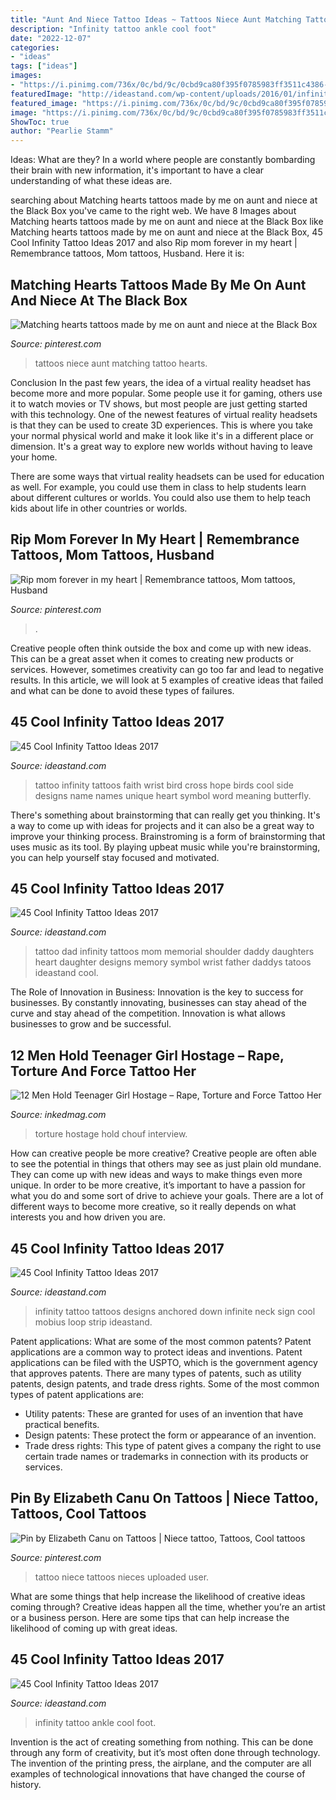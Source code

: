 ```yaml
---
title: "Aunt And Niece Tattoo Ideas ~ Tattoos Niece Aunt Matching Tattoo Hearts"
description: "Infinity tattoo ankle cool foot"
date: "2022-12-07"
categories:
- "ideas"
tags: ["ideas"]
images:
- "https://i.pinimg.com/736x/0c/bd/9c/0cbd9ca80f395f0785983ff3511c4386--niece-tattoo-love-it.jpg"
featuredImage: "http://ideastand.com/wp-content/uploads/2016/01/infinity-tattoo-ideas/19-infinity-tattoo-ideas.jpg"
featured_image: "https://i.pinimg.com/736x/0c/bd/9c/0cbd9ca80f395f0785983ff3511c4386--niece-tattoo-love-it.jpg"
image: "https://i.pinimg.com/736x/0c/bd/9c/0cbd9ca80f395f0785983ff3511c4386--niece-tattoo-love-it.jpg"
ShowToc: true
author: "Pearlie Stamm"
---
```



Ideas: What are they?
In a world where people are constantly bombarding their brain with new information, it's important to have a clear understanding of what these ideas are.

	

		
searching about Matching hearts tattoos made by me on aunt and niece at the Black Box you've came to the right web. We have 8 Images about Matching hearts tattoos made by me on aunt and niece at the Black Box like Matching hearts tattoos made by me on aunt and niece at the Black Box, 45 Cool Infinity Tattoo Ideas 2017 and also Rip mom forever in my heart | Remembrance tattoos, Mom tattoos, Husband. Here it is:
		
    
## Matching Hearts Tattoos Made By Me On Aunt And Niece At The Black Box

<img loading=lazy src="https://i.pinimg.com/736x/b2/e8/ba/b2e8ba351e06cffad251deb6b81d40bc.jpg" onerror="this.onerror=null;this.src='https://tse4.mm.bing.net/th?id=OIP.CXZDXR_7XfnrcgIgpBvDxgHaHa&amp;pid=15.1';" alt="Matching hearts tattoos made by me on aunt and niece at the Black Box">

_Source: pinterest.com_

>tattoos niece aunt matching tattoo hearts. 

	

Conclusion
In the past few years, the idea of a virtual reality headset has become more and more popular. Some people use it for gaming, others use it to watch movies or TV shows, but most people are just getting started with this technology. 
One of the newest features of virtual reality headsets is that they can be used to create 3D experiences. This is where you take your normal physical world and make it look like it's in a different place or dimension. It's a great way to explore new worlds without having to leave your home. 

There are some ways that virtual reality headsets can be used for education as well. For example, you could use them in class to help students learn about different cultures or worlds. You could also use them to help teach kids about life in other countries or worlds.

    
## Rip Mom Forever In My Heart | Remembrance Tattoos, Mom Tattoos, Husband

<img loading=lazy src="https://i.pinimg.com/originals/28/84/1d/28841df0355e21f148ba9528eb2621b5.jpg" onerror="this.onerror=null;this.src='https://tse2.mm.bing.net/th?id=OIP.V97Klf-BEeSkdzfoosFSRwHaNK&amp;pid=15.1';" alt="Rip mom forever in my heart | Remembrance tattoos, Mom tattoos, Husband">

_Source: pinterest.com_

>. 

	

Creative people often think outside the box and come up with new ideas. This can be a great asset when it comes to creating new products or services. However, sometimes creativity can go too far and lead to negative results. In this article, we will look at 5 examples of creative ideas that failed and what can be done to avoid these types of failures.

    
## 45 Cool Infinity Tattoo Ideas 2017

<img loading=lazy src="https://ideastand.com/wp-content/uploads/2016/01/infinity-tattoo-ideas/10-infinity-tattoo-ideas.jpg" onerror="this.onerror=null;this.src='https://tse2.mm.bing.net/th?id=OIP.CSfrWGJ6W0nHyOaZ9MJTEAHaJ6&amp;pid=15.1';" alt="45 Cool Infinity Tattoo Ideas 2017">

_Source: ideastand.com_

>tattoo infinity tattoos faith wrist bird cross hope birds cool side designs name names unique heart symbol word meaning butterfly. 

	

There's something about brainstorming that can really get you thinking. It's a way to come up with ideas for projects and it can also be a great way to improve your thinking process. Brainstroming is a form of brainstorming that uses music as its tool. By playing upbeat music while you're brainstorming, you can help yourself stay focused and motivated.

    
## 45 Cool Infinity Tattoo Ideas 2017

<img loading=lazy src="http://ideastand.com/wp-content/uploads/2016/01/infinity-tattoo-ideas/9-infinity-tattoo-ideas.jpg" onerror="this.onerror=null;this.src='https://tse3.mm.bing.net/th?id=OIP.KnwCoACGAdqYxe4NikadIAHaJ4&amp;pid=15.1';" alt="45 Cool Infinity Tattoo Ideas 2017">

_Source: ideastand.com_

>tattoo dad infinity tattoos mom memorial shoulder daddy daughters heart daughter designs memory symbol wrist father daddys tatoos ideastand cool. 

	

The Role of Innovation in Business:
Innovation is the key to success for businesses. By constantly innovating, businesses can stay ahead of the curve and stay ahead of the competition. Innovation is what allows businesses to grow and be successful.

    
## 12 Men Hold Teenager Girl Hostage – Rape, Torture And Force Tattoo Her

<img loading=lazy src="https://www.inkedmag.com/.image/t_share/MTU5MDMyODU1MzA5NDYxMTQx/5b88585906115image.jpg" onerror="this.onerror=null;this.src='https://tse4.mm.bing.net/th?id=OIP.UVP8ub6x85jffdnYC2PFgAHaNK&amp;pid=15.1';" alt="12 Men Hold Teenager Girl Hostage – Rape, Torture and Force Tattoo Her">

_Source: inkedmag.com_

>torture hostage hold chouf interview. 

	

How can creative people be more creative?
Creative people are often able to see the potential in things that others may see as just plain old mundane. They can come up with new ideas and ways to make things even more unique. In order to be more creative, it’s important to have a passion for what you do and some sort of drive to achieve your goals. There are a lot of different ways to become more creative, so it really depends on what interests you and how driven you are.

    
## 45 Cool Infinity Tattoo Ideas 2017

<img loading=lazy src="http://ideastand.com/wp-content/uploads/2016/01/infinity-tattoo-ideas/17-infinity-tattoo-ideas.jpg" onerror="this.onerror=null;this.src='https://tse4.mm.bing.net/th?id=OIP.P7vemwbqA0cWdV8J6lYh0wHaHa&amp;pid=15.1';" alt="45 Cool Infinity Tattoo Ideas 2017">

_Source: ideastand.com_

>infinity tattoo tattoos designs anchored down infinite neck sign cool mobius loop strip ideastand. 

	

Patent applications: What are some of the most common patents?
Patent applications are a common way to protect ideas and inventions. Patent applications can be filed with the USPTO, which is the government agency that approves patents. There are many types of patents, such as utility patents, design patents, and trade dress rights. Some of the most common types of patent applications are: 
- Utility patents: These are granted for uses of an invention that have practical benefits. 
- Design patents: These protect the form or appearance of an invention. 
- Trade dress rights: This type of patent gives a company the right to use certain trade names or trademarks in connection with its products or services.

    
## Pin By Elizabeth Canu On Tattoos | Niece Tattoo, Tattoos, Cool Tattoos

<img loading=lazy src="https://i.pinimg.com/736x/0c/bd/9c/0cbd9ca80f395f0785983ff3511c4386--niece-tattoo-love-it.jpg" onerror="this.onerror=null;this.src='https://tse1.mm.bing.net/th?id=OIP.0xQVWwVz3fpqI1J-FVYKCQHaH_&amp;pid=15.1';" alt="Pin by Elizabeth Canu on Tattoos | Niece tattoo, Tattoos, Cool tattoos">

_Source: pinterest.com_

>tattoo niece tattoos nieces uploaded user. 

	

What are some things that help increase the likelihood of creative ideas coming through?
Creative ideas happen all the time, whether you’re an artist or a business person. Here are some tips that can help increase the likelihood of coming up with great ideas.

    
## 45 Cool Infinity Tattoo Ideas 2017

<img loading=lazy src="http://ideastand.com/wp-content/uploads/2016/01/infinity-tattoo-ideas/19-infinity-tattoo-ideas.jpg" onerror="this.onerror=null;this.src='https://tse1.mm.bing.net/th?id=OIP.Ej010eAtC810uaBdIvrjOwHaHa&amp;pid=15.1';" alt="45 Cool Infinity Tattoo Ideas 2017">

_Source: ideastand.com_

>infinity tattoo ankle cool foot. 

	

Invention is the act of creating something from nothing. This can be done through any form of creativity, but it’s most often done through technology. The invention of the printing press, the airplane, and the computer are all examples of technological innovations that have changed the course of history.

